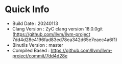 # Quick Info
* Build Date : 20240113
* Clang Version : ZyC clang version 18.0.0git (https://github.com/llvm/llvm-project 7dd4d28e4196fad83ed78ea342d65e7eaec4a6f1)
* Binutils Version : master
* Compiled Based : https://github.com/llvm/llvm-project/commit/7dd4d28e

